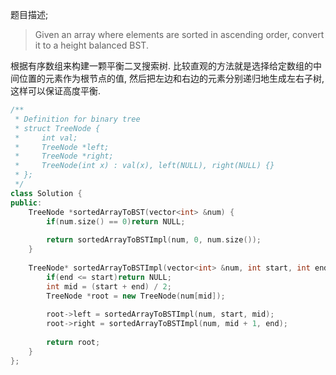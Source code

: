 题目描述;

> Given an array where elements are sorted in ascending order, convert it to a height balanced BST.
>

根据有序数组来构建一颗平衡二叉搜索树. 比较直观的方法就是选择给定数组的中间位置的元素作为根节点的值, 然后把左边和右边的元素分别递归地生成左右子树, 这样可以保证高度平衡.

```c++
/**
 * Definition for binary tree
 * struct TreeNode {
 *     int val;
 *     TreeNode *left;
 *     TreeNode *right;
 *     TreeNode(int x) : val(x), left(NULL), right(NULL) {}
 * };
 */
class Solution {
public:
    TreeNode *sortedArrayToBST(vector<int> &num) {
        if(num.size() == 0)return NULL;
        
        return sortedArrayToBSTImpl(num, 0, num.size());
    }
    
    TreeNode* sortedArrayToBSTImpl(vector<int> &num, int start, int end){
        if(end <= start)return NULL;
        int mid = (start + end) / 2;
        TreeNode *root = new TreeNode(num[mid]);
        
        root->left = sortedArrayToBSTImpl(num, start, mid);
        root->right = sortedArrayToBSTImpl(num, mid + 1, end);
        
        return root;
    }
};
```

